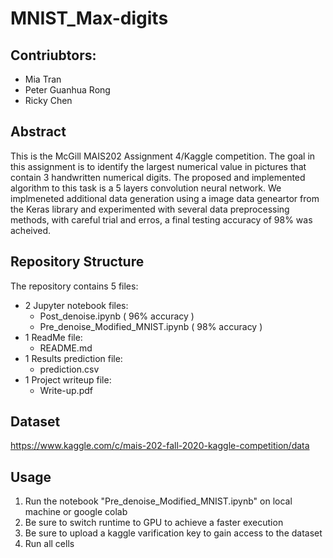 # MNIST_Max-digits
## Contriubtors: 
- Mia Tran
- Peter Guanhua Rong
- Ricky Chen

## Abstract
This is the McGill MAIS202 Assignment 4/Kaggle competition. The goal in this assignment is to identify the largest numerical value in pictures that contain 3 handwritten numerical digits. The proposed and implemented algorithm to this task is a 5 layers convolution neural network. We implmeneted additional data generation using a image data geneartor from the Keras library and experimented with several data preprocessing methods, with careful trial and erros, a final testing accuracy of 98% was acheived. 

## Repository Structure
The repository contains 5 files:
- 2 Jupyter notebook files: 
  - Post_denoise.ipynb ( 96% accuracy )
  - Pre_denoise_Modified_MNIST.ipynb ( 98% accuracy )
- 1 ReadMe file: 
  - README.md
- 1 Results prediction file:
  - prediction.csv
- 1 Project writeup file:
  - Write-up.pdf
## Dataset
https://www.kaggle.com/c/mais-202-fall-2020-kaggle-competition/data

## Usage
1. Run the notebook "Pre_denoise_Modified_MNIST.ipynb" on local machine or google colab
2. Be sure to switch runtime to GPU to achieve a faster execution
3. Be sure to upload a kaggle varification key to gain access to the dataset
4. Run all cells
